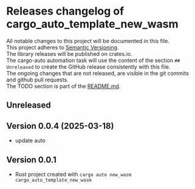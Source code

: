 # Releases changelog of cargo_auto_template_new_wasm

All notable changes to this project will be documented in this file.  
This project adheres to [Semantic Versioning](https://semver.org/spec/v2.0.0.html).  
The library releases will be published on crates.io.  
The cargo-auto automation task will use the content of the section `## Unreleased` to create
the GitHub release consistently with this file.  
The ongoing changes that are not released, are visible in the git commits and github pull requests.  
The TODO section is part of the [README.md](https://github.com/automation-tasks-rs/cargo_auto_template_new_wasm).  

## Unreleased

## Version 0.0.4 (2025-03-18)

- update auto

## Version 0.0.1

- Rust project created with `cargo auto new_wasm cargo_auto_template_new_wasm`
